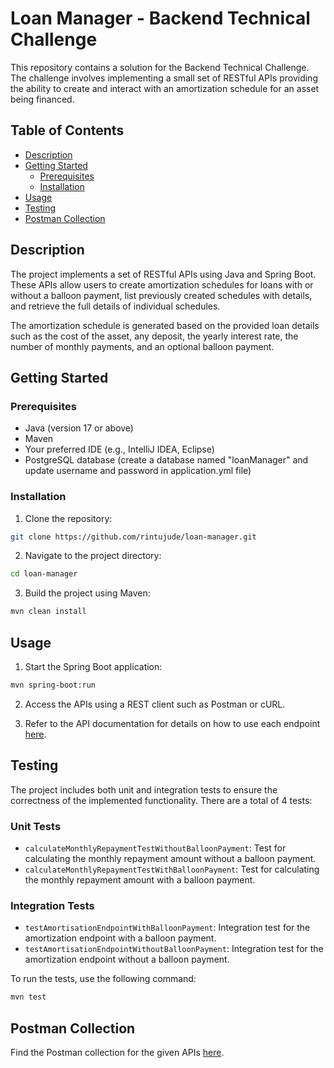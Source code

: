 # Loan Manager - Backend Technical Challenge

This repository contains a solution for the Backend Technical Challenge. The challenge involves implementing a small set of RESTful APIs providing the ability to create and interact with an amortization schedule for an asset being financed.

## Table of Contents

- [Description](#description)
- [Getting Started](#getting-started)
  - [Prerequisites](#prerequisites)
  - [Installation](#installation)
- [Usage](#usage)
- [Testing](#testing)
- [Postman Collection](#postman-collection)

## Description

The project implements a set of RESTful APIs using Java and Spring Boot. These APIs allow users to create amortization schedules for loans with or without a balloon payment, list previously created schedules with details, and retrieve the full details of individual schedules.

The amortization schedule is generated based on the provided loan details such as the cost of the asset, any deposit, the yearly interest rate, the number of monthly payments, and an optional balloon payment.

## Getting Started

### Prerequisites

- Java (version 17 or above)
- Maven
- Your preferred IDE (e.g., IntelliJ IDEA, Eclipse)
- PostgreSQL database (create a database named "loanManager" and update username and password in application.yml file)

### Installation

1. Clone the repository:

```bash
git clone https://github.com/rintujude/loan-manager.git
```

2. Navigate to the project directory:

```bash
cd loan-manager
```

3. Build the project using Maven:

```bash
mvn clean install
```

## Usage

1. Start the Spring Boot application:

```bash
mvn spring-boot:run
```

2. Access the APIs using a REST client such as Postman or cURL.

3. Refer to the API documentation for details on how to use each endpoint  [here](https://docs.google.com/document/d/1BjaFYo8NgyKJknSOVKkXJXoY4SqegKJ_jGgGE9gaqoE/edit?usp=sharing).

## Testing

The project includes both unit and integration tests to ensure the correctness of the implemented functionality. There are a total of 4 tests:

### Unit Tests

- `calculateMonthlyRepaymentTestWithoutBalloonPayment`: Test for calculating the monthly repayment amount without a balloon payment.
- `calculateMonthlyRepaymentTestWithBalloonPayment`: Test for calculating the monthly repayment amount with a balloon payment.

### Integration Tests

- `testAmortisationEndpointWithBalloonPayment`: Integration test for the amortization endpoint with a balloon payment.
- `testAmortisationEndpointWithoutBalloonPayment`: Integration test for the amortization endpoint without a balloon payment.

To run the tests, use the following command:

```bash
mvn test
```


## Postman Collection

Find the Postman collection for the given APIs [here](https://api.postman.com/collections/11647431-4953e1e7-84fa-4904-bc14-865f24190037?access_key=PMAT-01HX6T19QTX06ME10KKRC13TP7).

